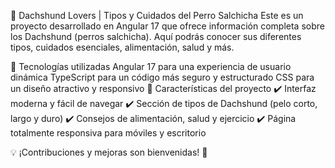 🐶 Dachshund Lovers | Tipos y Cuidados del Perro Salchicha
Este es un proyecto desarrollado en Angular 17 que ofrece información completa sobre los Dachshund (perros salchicha). Aquí podrás conocer sus diferentes tipos, cuidados esenciales, alimentación, salud y más.

🚀 Tecnologías utilizadas
Angular 17 para una experiencia de usuario dinámica
TypeScript para un código más seguro y estructurado
CSS para un diseño atractivo y responsivo
📌 Características del proyecto
✔️ Interfaz moderna y fácil de navegar
✔️ Sección de tipos de Dachshund (pelo corto, largo y duro)
✔️ Consejos de alimentación, salud y ejercicio
✔️ Página totalmente responsiva para móviles y escritorio

💡 ¡Contribuciones y mejoras son bienvenidas! 🐾
